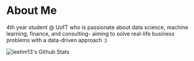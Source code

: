 # About Me
4th year student @ UofT who is passionate about data science, machine learning, finance, and consulting- aiming to solve real-life business problems with a data-driven approach :)

<img alt="leetim13's Github Stats" src="https://github-readme-stats.vercel.app/api?username=leetim13&show_icons=true&hide_border=true&count_private=true&theme=cobalt" />
<!-- <img alt="leetim13's Github Stats" src="https://github-readme-stats.vercel.app/api/top-langs/?username=leetim13&theme=cobalt" /> -->
